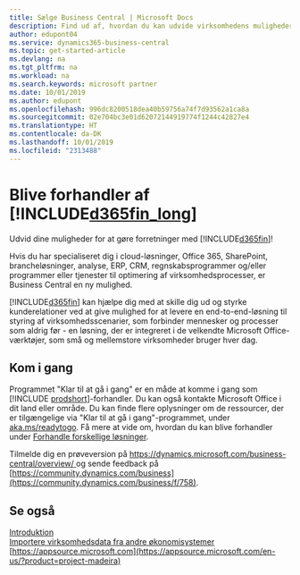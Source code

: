 ```yaml
---
title: Sælge Business Central | Microsoft Docs
description: Find ud af, hvordan du kan udvide virksomhedens muligheder og blive Microsoft-partner og Business Central-forhandler.
author: edupont04
ms.service: dynamics365-business-central
ms.topic: get-started-article
ms.devlang: na
ms.tgt_pltfrm: na
ms.workload: na
ms.search.keywords: microsoft partner
ms.date: 10/01/2019
ms.author: edupont
ms.openlocfilehash: 996dc8200518dea40b59756a74f7d93562a1ca8a
ms.sourcegitcommit: 02e704bc3e01d62072144919774f1244c42827e4
ms.translationtype: HT
ms.contentlocale: da-DK
ms.lasthandoff: 10/01/2019
ms.locfileid: "2313488"
---
```

# <a name="become-a-reseller-of-included365fin_longincludesd365fin_long_mdmd"></a>Blive forhandler af [!INCLUDE[d365fin_long](includes/d365fin_long_md.md)]
Udvid dine muligheder for at gøre forretninger med [!INCLUDE[d365fin](includes/d365fin_md.md)]!  

Hvis du har specialiseret dig i cloud-løsninger, Office 365, SharePoint, brancheløsninger, analyse, ERP, CRM, regnskabsprogrammer og/eller programmer eller tjenester til optimering af virksomhedsprocesser, er Business Central en ny mulighed.   

[!INCLUDE[d365fin](includes/d365fin_md.md)] kan hjælpe dig med at skille dig ud og styrke kunderelationer ved at give mulighed for at levere en end-to-end-løsning til styring af virksomhedsscenarier, som forbinder mennesker og processer som aldrig før - en løsning, der er integreret i de velkendte Microsoft Office-værktøjer, som små og mellemstore virksomheder bruger hver dag.  

## <a name="get-started"></a>Kom i gang

Programmet "Klar til at gå i gang" er en måde at komme i gang som [!INCLUDE [prodshort](includes/prodshort.md)]-forhandler. Du kan også kontakte Microsoft Office i dit land eller område. Du kan finde flere oplysninger om de ressourcer, der er tilgængelige via "Klar til at gå i gang"-programmet, under [aka.ms/readytogo](https://aka.ms/readytogo). Få mere at vide om, hvordan du kan blive forhandler under [Forhandle forskellige løsninger](/dynamics365/business-central/dev-itpro/developer/readiness/readiness-reseller).  

Tilmelde dig en prøveversion på [https://dynamics.microsoft.com/business-central/overview/ ](https://dynamics.microsoft.com/en-us/business-central/overview/
) og sende feedback på [https://community.dynamics.com/business](https://community.dynamics.com/business/f/758).  

## <a name="see-also"></a>Se også

[Introduktion](product-get-started.md)  
[Importere virksomhedsdata fra andre økonomisystemer](across-import-data-configuration-packages.md)  
[https://appsource.microsoft.com](https://appsource.microsoft.com/en-us/?product=project-madeira)  
